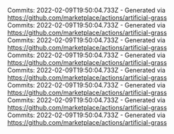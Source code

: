 Commits: 2022-02-09T19:50:04.733Z - Generated via https://github.com/marketplace/actions/artificial-grass
<br>
Commits: 2022-02-09T19:50:04.733Z - Generated via https://github.com/marketplace/actions/artificial-grass
<br>
Commits: 2022-02-09T19:50:04.733Z - Generated via https://github.com/marketplace/actions/artificial-grass
<br>
Commits: 2022-02-09T19:50:04.733Z - Generated via https://github.com/marketplace/actions/artificial-grass
<br>
Commits: 2022-02-09T19:50:04.733Z - Generated via https://github.com/marketplace/actions/artificial-grass
<br>
Commits: 2022-02-09T19:50:04.733Z - Generated via https://github.com/marketplace/actions/artificial-grass
<br>
Commits: 2022-02-09T19:50:04.733Z - Generated via https://github.com/marketplace/actions/artificial-grass
<br>
Commits: 2022-02-09T19:50:04.733Z - Generated via https://github.com/marketplace/actions/artificial-grass
<br>
